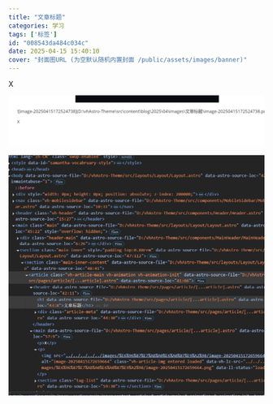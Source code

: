 ```yaml
---
title: "文章标题"
categories: 学习
tags: ['标签']
id: "008543da484c034c"
date: 2025-04-15 15:40:10
cover: "封面图URL (为空默认随机内置封面 /public/assets/images/banner)"
---
```


X

![image-20250415172659664](../../../../../images/文章标题/image-20250415172659664.png)

![image-20250415172808895](../../../../../images/文章标题/image-20250415172808895.png)
